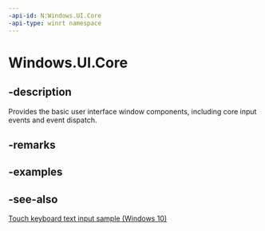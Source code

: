 ```yaml
---
-api-id: N:Windows.UI.Core
-api-type: winrt namespace
---
```


# Windows.UI.Core

## -description

Provides the basic user interface window components, including core input events and event dispatch.

## -remarks

## -examples

## -see-also

[Touch keyboard text input sample (Windows 10)](https://github.com/Microsoft/Windows-universal-samples/tree/master/Samples/TouchKeyboardTextInput)
